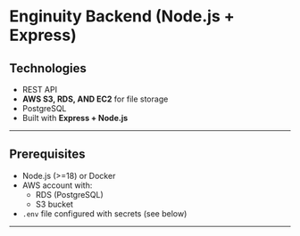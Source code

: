 # Enginuity Backend (Node.js + Express)

## Technologies
- REST API
- **AWS S3, RDS, AND EC2** for file storage
- PostgreSQL
- Built with **Express + Node.js**

---

## Prerequisites
- Node.js (>=18) or Docker
- AWS account with:
  - RDS (PostgreSQL)
  - S3 bucket
- `.env` file configured with secrets (see below)

---
